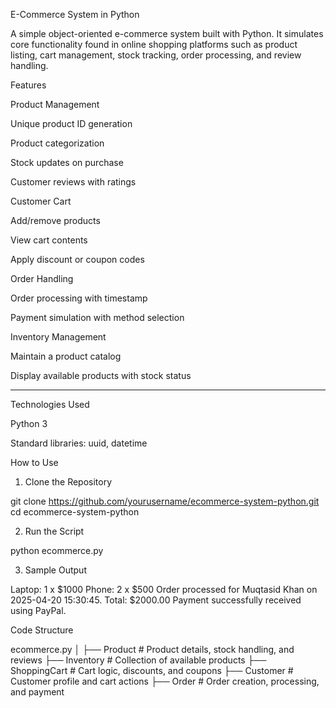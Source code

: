 E-Commerce System in Python

A simple object-oriented e-commerce system built with Python. It simulates core functionality found in online shopping platforms such as product listing, cart management, stock tracking, order processing, and review handling.



Features

Product Management

Unique product ID generation

Product categorization

Stock updates on purchase

Customer reviews with ratings


Customer Cart

Add/remove products

View cart contents

Apply discount or coupon codes


Order Handling

Order processing with timestamp

Payment simulation with method selection


Inventory Management

Maintain a product catalog

Display available products with stock status




---

Technologies Used

Python 3

Standard libraries: uuid, datetime




How to Use

1. Clone the Repository

git clone https://github.com/yourusername/ecommerce-system-python.git
cd ecommerce-system-python


2. Run the Script

python ecommerce.py


3. Sample Output

Laptop: 1 x $1000
Phone: 2 x $500
Order processed for Muqtasid Khan on 2025-04-20 15:30:45. Total: $2000.00
Payment successfully received using PayPal.



Code Structure

ecommerce.py
│
├── Product            # Product details, stock handling, and reviews
├── Inventory          # Collection of available products
├── ShoppingCart       # Cart logic, discounts, and coupons
├── Customer           # Customer profile and cart actions
├── Order              # Order creation, processing, and payment
